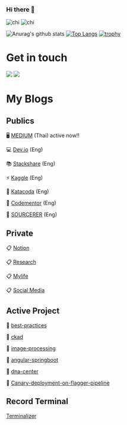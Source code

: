 ### Hi there 👋

<!--
**nitikornchumnankul/nitikornchumnankul** is a ✨ _special_ ✨ repository because its `README.md` (this file) appears on your GitHub profile.

Here are some ideas to get you started:

- 🔭 I’m currently working on ...
- 🌱 I’m currently learning ...
- 👯 I’m looking to collaborate on ...
- 🤔 I’m looking for help with ...
- 💬 Ask me about ...
- 📫 How to reach me: ...
- 😄 Pronouns: ...
- ⚡ Fun fact: ...
-->
![chi](https://media.giphy.com/media/LHZyixOnHwDDy/giphy.gif) 
![chi](https://media.giphy.com/media/LHZyixOnHwDDy/giphy.gif)

![Anurag's github stats](https://github-readme-stats.vercel.app/api?username=nitikornchumnankul&theme=buefy&show_icons=true)
[![Top Langs](https://github-readme-stats.vercel.app/api/top-langs/?username=nitikornchumnankul&layout=compact)](https://github.com/anuraghazra/github-readme-stats)
[![trophy](https://github-profile-trophy.vercel.app/?username=ryo-ma&theme=nitikornchumnankul)](https://github.com/ryo-ma/github-profile-trophy)






# Get in touch
 [<img src="https://img.icons8.com/fluent/48/000000/twitter.png"/>](https://twitter.com/Nitikorn_SUT) 
 [<img src="https://img.icons8.com/fluent/48/000000/facebook-new.png"/>](https://web.facebook.com/profile.php?id=100001174089600&fref=comp) 
 
 
# My Blogs
## Publics
🖥 [MEDIUM](https://medium.com/@nitikornchumnankul_93990) (Thai) active now!!

💻 [Dev.io](https://dev.to/nitikornchumnankul) (Eng)

📚 [Stackshare](https://stackshare.io/nitikornchumnankul) (Eng)

⚡ [Kaggle](https://www.kaggle.com/nitikornchumnankul) (Eng)

🌱 [Katacoda](https://katacoda.com/nitikorn) (Eng)

🤔 [Codementor](https://www.codementor.io/u/dashboard) (Eng)

:necktie: [SOURCERER](https://sourcerer.io/nitikornchumnankul) (Eng)
## Private
 :clipboard: [Notion](https://www.notion.so/Life-Wiki-a133ae2d0ece4c519b1fd14da060a550)

 :clipboard: [Research](https://github.com/nitikornchumnankul/research)
             
 :clipboard: [Mylife](https://github.com/nitikornchumnankul/mylife)
 
 :clipboard: [Social Media](https://github.com/nitikornchumnankul/social-media)
 
## Active Project
:star2: [best-practices](https://github.com/nitikornchumnankul/best-practices)

:star2: [ckad](https://github.com/nitikornchumnankul/ckad)

:star2: [image-processing](https://github.com/nitikornchumnankul/image-processing)

:star2: [angular-springboot](https://github.com/nitikornchumnankul/angular-springboot)

:star2: [dna-center](https://github.com/nitikornchumnankul/dna-center)

:star2: [Canary-deployment-on-flagger-pipeline](https://github.com/nitikornchumnankul/Canary-deployment-on-flagger-pipeline)

## Record Terminal
[Terminalizer](https://terminalizer.com/)
 

